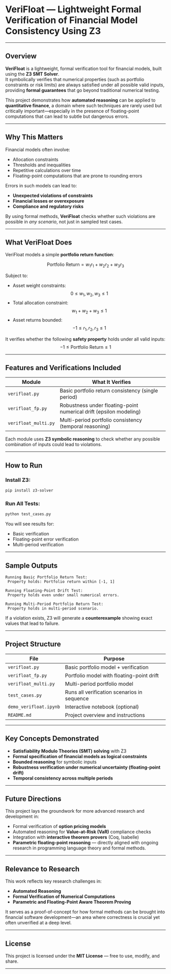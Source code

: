 # VeriFloat — Lightweight Formal Verification of Financial Model Consistency Using Z3

---

## Overview

**VeriFloat** is a lightweight, formal verification tool for financial models, built using the **Z3 SMT Solver**.  
It symbolically verifies that numerical properties (such as portfolio constraints or risk limits) are always satisfied under all possible valid inputs, providing **formal guarantees** that go beyond traditional numerical testing.

This project demonstrates how **automated reasoning** can be applied to **quantitative finance**, a domain where such techniques are rarely used but critically important—especially in the presence of floating-point computations that can lead to subtle but dangerous errors.

---

## Why This Matters

Financial models often involve:
- Allocation constraints
- Thresholds and inequalities
- Repetitive calculations over time
- Floating-point computations that are prone to rounding errors

Errors in such models can lead to:
- **Unexpected violations of constraints**
- **Financial losses or overexposure**
- **Compliance and regulatory risks**

By using formal methods, **VeriFloat** checks whether such violations are possible in *any scenario*, not just in sampled test cases.

---

## What VeriFloat Does

VeriFloat models a simple **portfolio return function**:

$$
\text{Portfolio Return} = w_1 r_1 + w_2 r_2 + w_3 r_3
$$

Subject to:
- Asset weight constraints:  
$$
0 \leq w_1, w_2, w_3 \leq 1
$$
- Total allocation constraint:  
$$
w_1 + w_2 + w_3 \leq 1
$$
- Asset returns bounded:  
$$
-1 \leq r_1, r_2, r_3 \leq 1
$$

It verifies whether the following **safety property** holds under all valid inputs:
$$
-1 \leq \text{Portfolio Return} \leq 1
$$

---

## Features and Verifications Included

| Module                | What It Verifies                                                     |
|-----------------------|----------------------------------------------------------------------|
| `verifloat.py`        |  Basic portfolio return consistency (single period)                  |
| `verifloat_fp.py`     |  Robustness under floating-point numerical drift (epsilon modeling)  |
| `verifloat_multi.py`  |  Multi-period portfolio consistency (temporal reasoning)             |

Each module uses **Z3 symbolic reasoning** to check whether any possible combination of inputs could lead to violations.

---

## How to Run

### Install Z3:
```bash
pip install z3-solver
````

### Run All Tests:

```bash
python test_cases.py
```

You will see results for:

* Basic verification
* Floating-point error verification
* Multi-period verification

---

## Sample Outputs

```
Running Basic Portfolio Return Test:
 Property holds: Portfolio return within [-1, 1]

Running Floating-Point Drift Test:
 Property holds even under small numerical errors.

Running Multi-Period Portfolio Return Test:
 Property holds in multi-period scenario.
```

If a violation exists, Z3 will generate a **counterexample** showing exact values that lead to failure.

---

## Project Structure

| File                   | Purpose                                     |
| ---------------------- | ------------------------------------------- |
| `verifloat.py`         | Basic portfolio model + verification        |
| `verifloat_fp.py`      | Portfolio model with floating-point drift   |
| `verifloat_multi.py`   | Multi-period portfolio model                |
| `test_cases.py`        | Runs all verification scenarios in sequence |
| `demo_verifloat.ipynb` | Interactive notebook (optional)             |
| `README.md`            | Project overview and instructions           |

---

## Key Concepts Demonstrated

* **Satisfiability Modulo Theories (SMT) solving** with Z3
* **Formal specification of financial models as logical constraints**
* **Bounded reasoning** for symbolic inputs
* **Robustness verification under numerical uncertainty (floating-point drift)**
* **Temporal consistency across multiple periods**

---

## Future Directions

This project lays the groundwork for more advanced research and development in:

* Formal verification of **option pricing models**
* Automated reasoning for **Value-at-Risk (VaR)** compliance checks
* Integration with **interactive theorem provers** (Coq, Isabelle)
* **Parametric floating-point reasoning** — directly aligned with ongoing research in programming language theory and formal methods.

---

## Relevance to Research

This work reflects key research challenges in:

* **Automated Reasoning**
* **Formal Verification of Numerical Computations**
* **Parametric and Floating-Point Aware Theorem Proving**

It serves as a proof-of-concept for how formal methods can be brought into financial software development—an area where correctness is crucial yet often unverified at a deep level.

---

## License

This project is licensed under the **MIT License** — free to use, modify, and share.

---